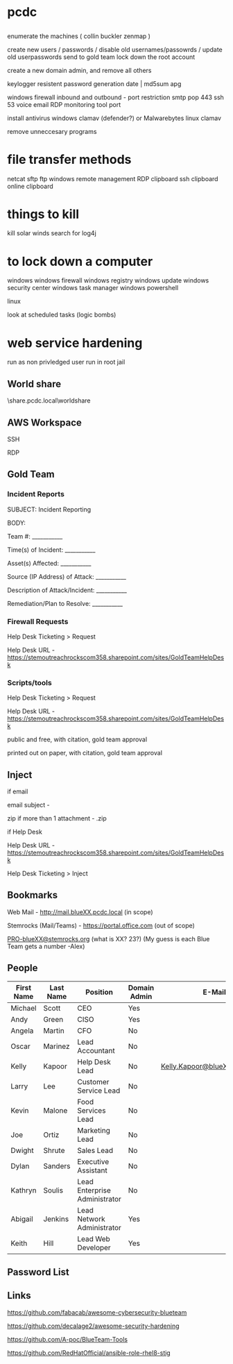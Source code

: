 # pcdc


##

enumerate the machines ( collin buckler zenmap )

create new users / passwords / disable old usernames/passowrds / update old userpasswords send to gold team
lock down the root account

create a new domain admin, and remove all others

keylogger resistent password generation
date | md5sum
apg

windows firewall inbound and outbound - port restriction
   smtp
   pop
   443
   ssh 
   53
   voice
   email
   RDP
   monitoring tool port

install antivirus
   windows clamav (defender?) or Malwarebytes 
   linux clamav

remove unneccesary programs

# file transfer methods
netcat
sftp
ftp
windows remote management
RDP clipboard
ssh clipboard
online clipboard

# things to kill
kill solar winds
search for log4j


# to lock down a computer
   windows
     windows firewall
     windows registry
     windows update
     windows security center
     windows task manager
     windows powershell

   linux

look at scheduled tasks (logic bombs)

# web service hardening
run as non privledged user
run in root jail




## World share

\\share.pcdc.local\worldshare

## AWS Workspace
SSH

RDP

## Gold Team

### Incident Reports 

SUBJECT: Incident Reporting

BODY:

Team #: ___________

Time(s) of Incident: ___________

Asset(s) Affected: ___________

Source (IP Address) of Attack: ___________

Description of Attack/Incident: ___________

Remediation/Plan to Resolve: ___________


### Firewall Requests
Help Desk Ticketing > Request

Help Desk URL - https://stemoutreachrockscom358.sharepoint.com/sites/GoldTeamHelpDesk

### Scripts/tools
Help Desk Ticketing > Request

Help Desk URL - https://stemoutreachrockscom358.sharepoint.com/sites/GoldTeamHelpDesk

public and free, with citation, gold team approval

printed out on paper, with citation, gold team approval

## Inject

if email

   email subject - <teamNumber>_<injectNumber>_<injectTitle>
   
   zip if more than 1 attachment - <teamNumber>_<injectNumber>_<injectTitle>.zip
   

if Help Desk
   
   Help Desk URL - https://stemoutreachrockscom358.sharepoint.com/sites/GoldTeamHelpDesk
   
   Help Desk Ticketing > Inject
   


## Bookmarks

Web Mail - http://mail.blueXX.pcdc.local (in scope)
   
Stemrocks (Mail/Teams) - https://portal.office.com (out of scope)
   

PRO-blueXX@stemrocks.org (what is XX? 23?)  (My guess is each Blue Team gets a number -Alex)

## People
   
| **First Name** | **Last Name** | **Position** | **Domain Admin** | **E-Mail** |
| -------------- | ------------- | ------------ | ---------------- | ----------------|
| Michael | Scott | CEO | Yes | |
| Andy    | Green | CISO | Yes | |
| Angela  | Martin | CFO | No | |
| Oscar | Marinez | Lead Accountant |  No | |
| Kelly | Kapoor | Help Desk Lead | No | Kelly.Kapoor@blueXX.pcdc.local |   
| Larry | Lee | Customer Service Lead | No | |
|Kevin | Malone | Food Services Lead | No | |
| Joe | Ortiz | Marketing Lead | No | |
| Dwight | Shrute | Sales Lead | No | |
| Dylan | Sanders | Executive Assistant | No | |
| Kathryn | Soulis | Lead Enterprise Administrator | No | |
| Abigail | Jenkins | Lead Network Administrator | Yes | |
| Keith | Hill | Lead Web Developer | Yes | |   

## Password List



## Links

https://github.com/fabacab/awesome-cybersecurity-blueteam

https://github.com/decalage2/awesome-security-hardening

https://github.com/A-poc/BlueTeam-Tools
   
https://github.com/RedHatOfficial/ansible-role-rhel8-stig
   
   
